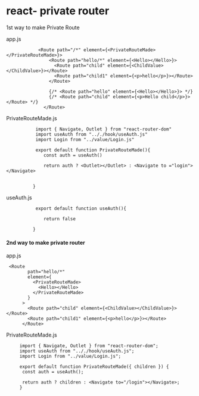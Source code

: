 # react- private router

1st way to make Private Route

app.js


                <Route path="/*" element={<PrivateRouteMade></PrivateRouteMade>}>
                    <Route path="hello/*" element={<Hello></Hello>}>
                      <Route path="child" element={<ChildValue></ChildValue>}></Route>
                      <Route path="child1" element={<p>hello</p>}></Route>
                    </Route>

                    {/* <Route path="hello" element={<Hello></Hello>}> */}
                    {/* <Route path="child" element={<p>Hello child</p>}></Route> */}
                  </Route>


PrivateRouteMade.js

               import { Navigate, Outlet } from "react-router-dom"
               import useAuth from ".././hook/useAuth.js"
               import Login from "../value/Login.js"

               export default function PrivateRouteMade(){
                  const auth = useAuth()

                  return auth ? <Outlet></Outlet> : <Navigate to ="login"></Navigate>


              }
              
              
useAuth.js


               export default function useAuth(){

                  return false

              }
              
  #### 2nd way to make private router
  
  
  app.js
  
  
     <Route
            path="hello/*"
            element={
              <PrivateRouteMade>
                <Hello></Hello>
              </PrivateRouteMade>
            }
          >
            <Route path="child" element={<ChildValue></ChildValue>}></Route>
            <Route path="child1" element={<p>hello</p>}></Route>
          </Route>


PrivateRouteMade.js
   

         import { Navigate, Outlet } from "react-router-dom";
         import useAuth from ".././hook/useAuth.js";
         import Login from "../value/Login.js";

         export default function PrivateRouteMade({ children }) {
          const auth = useAuth();

          return auth ? children : <Navigate to="/login"></Navigate>;
         }

